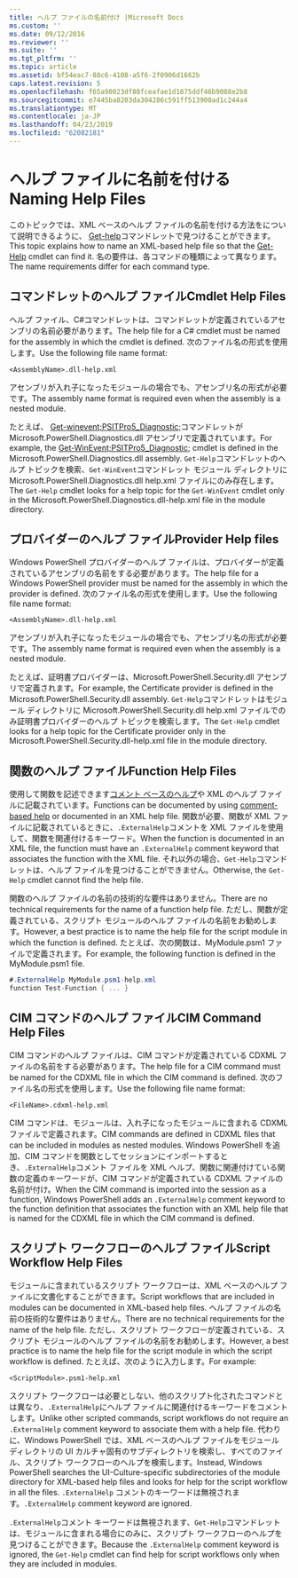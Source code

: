 ```yaml
---
title: ヘルプ ファイルの名前付け |Microsoft Docs
ms.custom: ''
ms.date: 09/12/2016
ms.reviewer: ''
ms.suite: ''
ms.tgt_pltfrm: ''
ms.topic: article
ms.assetid: bf54eac7-88c6-4108-a5f6-2f0906d1662b
caps.latest.revision: 5
ms.openlocfilehash: f65a90023df88fceafae1d1875ddf46b9088e2b8
ms.sourcegitcommit: e7445ba8203da304286c591ff513900ad1c244a4
ms.translationtype: MT
ms.contentlocale: ja-JP
ms.lasthandoff: 04/23/2019
ms.locfileid: "62082181"
---
```

# <a name="naming-help-files"></a><span data-ttu-id="0d726-102">ヘルプ ファイルに名前を付ける</span><span class="sxs-lookup"><span data-stu-id="0d726-102">Naming Help Files</span></span>

<span data-ttu-id="0d726-103">このトピックでは、XML ベースのヘルプ ファイルの名前を付ける方法をについて説明できるように、 [Get-help](/powershell/module/Microsoft.PowerShell.Core/Get-Help)コマンドレットで見つけることができます。</span><span class="sxs-lookup"><span data-stu-id="0d726-103">This topic explains how to name an XML-based help file so that the [Get-Help](/powershell/module/Microsoft.PowerShell.Core/Get-Help) cmdlet can find it.</span></span> <span data-ttu-id="0d726-104">名の要件は、各コマンドの種類によって異なります。</span><span class="sxs-lookup"><span data-stu-id="0d726-104">The name requirements differ for each command type.</span></span>

## <a name="cmdlet-help-files"></a><span data-ttu-id="0d726-105">コマンドレットのヘルプ ファイル</span><span class="sxs-lookup"><span data-stu-id="0d726-105">Cmdlet Help Files</span></span>

<span data-ttu-id="0d726-106">ヘルプ ファイル、C#コマンドレットは、コマンドレットが定義されているアセンブリの名前必要があります。</span><span class="sxs-lookup"><span data-stu-id="0d726-106">The help file for a C# cmdlet must be named for the assembly in which the cmdlet is defined.</span></span> <span data-ttu-id="0d726-107">次のファイル名の形式を使用します。</span><span class="sxs-lookup"><span data-stu-id="0d726-107">Use the following file name format:</span></span>

```
<AssemblyName>.dll-help.xml
```

<span data-ttu-id="0d726-108">アセンブリが入れ子になったモジュールの場合でも、アセンブリ名の形式が必要です。</span><span class="sxs-lookup"><span data-stu-id="0d726-108">The assembly name format is required even when the assembly is a nested module.</span></span>

<span data-ttu-id="0d726-109">たとえば、 [Get-winevent;PSITPro5_Diagnostic;](/powershell/module/Microsoft.PowerShell.Diagnostics/Get-WinEvent)コマンドレットが Microsoft.PowerShell.Diagnostics.dll アセンブリで定義されています。</span><span class="sxs-lookup"><span data-stu-id="0d726-109">For example, the [Get-WinEvent;PSITPro5_Diagnostic;](/powershell/module/Microsoft.PowerShell.Diagnostics/Get-WinEvent) cmdlet is defined in the Microsoft.PowerShell.Diagnostics.dll assembly.</span></span> <span data-ttu-id="0d726-110">`Get-Help`コマンドレットのヘルプ トピックを検索、`Get-WinEvent`コマンドレット モジュール ディレクトリに Microsoft.PowerShell.Diagnostics.dll help.xml ファイルにのみ存在します。</span><span class="sxs-lookup"><span data-stu-id="0d726-110">The `Get-Help` cmdlet looks for a help topic for the `Get-WinEvent` cmdlet only in the Microsoft.PowerShell.Diagnostics.dll-help.xml file in the module directory.</span></span>

## <a name="provider-help-files"></a><span data-ttu-id="0d726-111">プロバイダーのヘルプ ファイル</span><span class="sxs-lookup"><span data-stu-id="0d726-111">Provider Help files</span></span>

<span data-ttu-id="0d726-112">Windows PowerShell プロバイダーのヘルプ ファイルは、プロバイダーが定義されているアセンブリの名前をする必要があります。</span><span class="sxs-lookup"><span data-stu-id="0d726-112">The help file for a Windows PowerShell provider must be named for the assembly in which the provider is defined.</span></span> <span data-ttu-id="0d726-113">次のファイル名の形式を使用します。</span><span class="sxs-lookup"><span data-stu-id="0d726-113">Use the following file name format:</span></span>

```
<AssemblyName>.dll-help.xml
```

<span data-ttu-id="0d726-114">アセンブリが入れ子になったモジュールの場合でも、アセンブリ名の形式が必要です。</span><span class="sxs-lookup"><span data-stu-id="0d726-114">The assembly name format is required even when the assembly is a nested module.</span></span>

<span data-ttu-id="0d726-115">たとえば、証明書プロバイダーは、Microsoft.PowerShell.Security.dll アセンブリで定義されます。</span><span class="sxs-lookup"><span data-stu-id="0d726-115">For example, the Certificate provider is defined in the Microsoft.PowerShell.Security.dll assembly.</span></span> <span data-ttu-id="0d726-116">`Get-Help`コマンドレットはモジュール ディレクトリに Microsoft.PowerShell.Security.dll help.xml ファイルでのみ証明書プロバイダーのヘルプ トピックを検索します。</span><span class="sxs-lookup"><span data-stu-id="0d726-116">The `Get-Help` cmdlet looks for a help topic for the Certificate provider only in the Microsoft.PowerShell.Security.dll-help.xml file in the module directory.</span></span>

## <a name="function-help-files"></a><span data-ttu-id="0d726-117">関数のヘルプ ファイル</span><span class="sxs-lookup"><span data-stu-id="0d726-117">Function Help Files</span></span>

<span data-ttu-id="0d726-118">使用して関数を記述できます[コメント ベースのヘルプ](/powershell/module/microsoft.powershell.core/about/about_comment_based_help)や XML のヘルプ ファイルに記載されています。</span><span class="sxs-lookup"><span data-stu-id="0d726-118">Functions can be documented by using [comment-based help](/powershell/module/microsoft.powershell.core/about/about_comment_based_help) or documented in an XML help file.</span></span> <span data-ttu-id="0d726-119">関数が必要、関数が XML ファイルに記載されているときに、`.ExternalHelp`コメントを XML ファイルを使用して、関数を関連付けるキーワード。</span><span class="sxs-lookup"><span data-stu-id="0d726-119">When the function is documented in an XML file, the function must have an `.ExternalHelp` comment keyword that associates the function with the XML file.</span></span> <span data-ttu-id="0d726-120">それ以外の場合、`Get-Help`コマンドレットは、ヘルプ ファイルを見つけることができません。</span><span class="sxs-lookup"><span data-stu-id="0d726-120">Otherwise, the `Get-Help` cmdlet cannot find the help file.</span></span>

<span data-ttu-id="0d726-121">関数のヘルプ ファイルの名前の技術的な要件はありません。</span><span class="sxs-lookup"><span data-stu-id="0d726-121">There are no technical requirements for the name of a function help file.</span></span> <span data-ttu-id="0d726-122">ただし、関数が定義されている、スクリプト モジュールのヘルプ ファイルの名前をお勧めします。</span><span class="sxs-lookup"><span data-stu-id="0d726-122">However, a best practice is to name the help file for the script module in which the function is defined.</span></span> <span data-ttu-id="0d726-123">たとえば、次の関数は、MyModule.psm1 ファイルで定義されます。</span><span class="sxs-lookup"><span data-stu-id="0d726-123">For example, the following function is defined in the MyModule.psm1 file.</span></span>

```csharp
#.ExternalHelp MyModule.psm1-help.xml
function Test-Function { ... }
```

## <a name="cim-command-help-files"></a><span data-ttu-id="0d726-124">CIM コマンドのヘルプ ファイル</span><span class="sxs-lookup"><span data-stu-id="0d726-124">CIM Command Help Files</span></span>

<span data-ttu-id="0d726-125">CIM コマンドのヘルプ ファイルは、CIM コマンドが定義されている CDXML ファイルの名前をする必要があります。</span><span class="sxs-lookup"><span data-stu-id="0d726-125">The help file for a CIM command must be named for the CDXML file in which the CIM command is defined.</span></span> <span data-ttu-id="0d726-126">次のファイル名の形式を使用します。</span><span class="sxs-lookup"><span data-stu-id="0d726-126">Use the following file name format:</span></span>

```
<FileName>.cdxml-help.xml
```

<span data-ttu-id="0d726-127">CIM コマンドは、モジュールは、入れ子になったモジュールに含まれる CDXML ファイルで定義されます。</span><span class="sxs-lookup"><span data-stu-id="0d726-127">CIM commands are defined in CDXML files that can be included in modules as nested modules.</span></span> <span data-ttu-id="0d726-128">Windows PowerShell を追加、CIM コマンドを関数としてセッションにインポートするとき、`.ExternalHelp`コメント ファイルを XML ヘルプ、関数に関連付けている関数の定義のキーワードが、CIM コマンドが定義されている CDXML ファイルの名前が付け。</span><span class="sxs-lookup"><span data-stu-id="0d726-128">When the CIM command is imported into the session as a function, Windows PowerShell adds an `.ExternalHelp` comment keyword to the function definition that associates the function with an XML help file that is named for the CDXML file in which the CIM command is defined.</span></span>

## <a name="script-workflow-help-files"></a><span data-ttu-id="0d726-129">スクリプト ワークフローのヘルプ ファイル</span><span class="sxs-lookup"><span data-stu-id="0d726-129">Script Workflow Help Files</span></span>

<span data-ttu-id="0d726-130">モジュールに含まれているスクリプト ワークフローは、XML ベースのヘルプ ファイルに文書化することができます。</span><span class="sxs-lookup"><span data-stu-id="0d726-130">Script workflows that are included in modules can be documented in XML-based help files.</span></span> <span data-ttu-id="0d726-131">ヘルプ ファイルの名前の技術的な要件はありません。</span><span class="sxs-lookup"><span data-stu-id="0d726-131">There are no technical requirements for the name of the help file.</span></span> <span data-ttu-id="0d726-132">ただし、スクリプト ワークフローが定義されている、スクリプト モジュールのヘルプ ファイルの名前をお勧めします。</span><span class="sxs-lookup"><span data-stu-id="0d726-132">However, a best practice is to name the help file for the script module in which the script workflow is defined.</span></span> <span data-ttu-id="0d726-133">たとえば、次のように入力します。</span><span class="sxs-lookup"><span data-stu-id="0d726-133">For example:</span></span>

```
<ScriptModule>.psm1-help.xml
```

<span data-ttu-id="0d726-134">スクリプト ワークフローは必要としない、他のスクリプト化されたコマンドとは異なり、`.ExternalHelp`にヘルプ ファイルに関連付けるキーワードをコメントします。</span><span class="sxs-lookup"><span data-stu-id="0d726-134">Unlike other scripted commands, script workflows do not require an `.ExternalHelp` comment keyword to associate them with a help file.</span></span> <span data-ttu-id="0d726-135">代わりに、Windows PowerShell では、XML ベースのヘルプ ファイルをモジュール ディレクトリの UI カルチャ固有のサブディレクトリを検索し、すべてのファイル、スクリプト ワークフローのヘルプを検索します。</span><span class="sxs-lookup"><span data-stu-id="0d726-135">Instead, Windows PowerShell searches the UI-Culture-specific subdirectories of the module directory for XML-based help files and looks for help for the script workflow in all the files.</span></span> <span data-ttu-id="0d726-136">`.ExternalHelp` コメントのキーワードは無視されます。</span><span class="sxs-lookup"><span data-stu-id="0d726-136">`.ExternalHelp` comment keyword are ignored.</span></span>

<span data-ttu-id="0d726-137">`.ExternalHelp`コメント キーワードは無視されます、`Get-Help`コマンドレットは、モジュールに含まれる場合にのみに、スクリプト ワークフローのヘルプを見つけることができます。</span><span class="sxs-lookup"><span data-stu-id="0d726-137">Because the `.ExternalHelp` comment keyword is ignored, the `Get-Help` cmdlet can find help for script workflows only when they are included in modules.</span></span>
